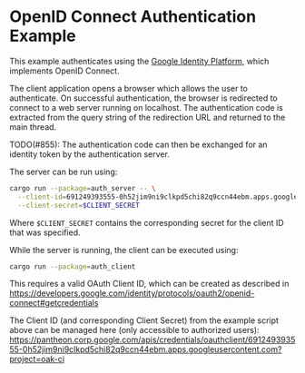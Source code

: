# OpenID Connect Authentication Example

This example authenticates using the
[Google Identity Platform](https://developers.google.com/identity/), which
implements OpenID Connect.

The client application opens a browser which allows the user to authenticate. On
successful authentication, the browser is redirected to connect to a web server
running on localhost. The authentication code is extracted from the query string
of the redirection URL and returned to the main thread.

TODO(#855): The authentication code can then be exchanged for an identity token
by the authentication server.

The server can be run using:

```bash
cargo run --package=auth_server -- \
  --client-id=691249393555-0h52jim9ni9clkpd5chi82q9ccn44ebm.apps.googleusercontent.com \
  --client-secret=$CLIENT_SECRET
```

Where `$CLIENT_SECRET` contains the corresponding secret for the client ID that
was specified.

While the server is running, the client can be executed using:

```bash
cargo run --package=auth_client
```

This requires a valid OAuth Client ID, which can be created as described in
https://developers.google.com/identity/protocols/oauth2/openid-connect#getcredentials

The Client ID (and corresponding Client Secret) from the example script above
can be managed here (only accessible to authorized users):
https://pantheon.corp.google.com/apis/credentials/oauthclient/691249393555-0h52jim9ni9clkpd5chi82q9ccn44ebm.apps.googleusercontent.com?project=oak-ci
